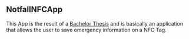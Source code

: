 NotfallNFCApp
-------------

This App is the result of a [Bachelor Thesis](https://www.reox.at/about/bachelor_thesis.pdf)
and is basically an application that allows the user to save emergency information
on a NFC Tag.

